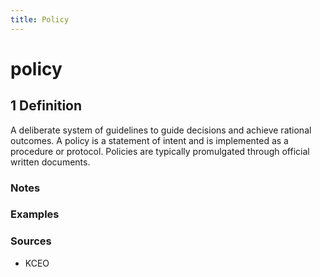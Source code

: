```yaml
---
title: Policy
---
```


# policy

## 1 Definition

A deliberate system of guidelines to guide decisions and achieve rational outcomes. A policy is a statement of intent and is implemented as a procedure or protocol. Policies are typically promulgated through official written documents. 

### Notes 

### Examples 

### Sources
- KCEO

